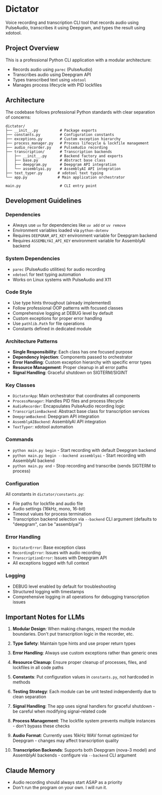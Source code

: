 # Dictator

Voice recording and transcription CLI tool that records audio using PulseAudio, transcribes it using Deepgram, and types the result using xdotool.

## Project Overview

This is a professional Python CLI application with a modular architecture:

- Records audio using `parec` (PulseAudio)
- Transcribes audio using Deepgram API
- Types transcribed text using `xdotool`
- Manages process lifecycle with PID lockfiles

## Architecture

The codebase follows professional Python standards with clear separation of concerns:

```
dictator/
├── __init__.py          # Package exports
├── constants.py         # Configuration constants
├── exceptions.py        # Custom exception hierarchy
├── process_manager.py   # Process lifecycle & lockfile management
├── audio_recorder.py    # PulseAudio recording
├── transcription/       # Transcription backends
│   ├── __init__.py      # Backend factory and exports
│   ├── base.py          # Abstract base class
│   ├── deepgram.py      # Deepgram API integration
│   └── assemblyai.py    # AssemblyAI API integration
├── text_typer.py       # xdotool text typing
└── app.py              # Main application orchestrator

main.py                  # CLI entry point
```

## Development Guidelines

### Dependencies

- Always use `uv` for dependencies like `uv add` or `uv remove`
- Environment variables loaded via `python-dotenv`
- Requires `DEEPGRAM_API_KEY` environment variable for Deepgram backend
- Requires `ASSEMBLYAI_API_KEY` environment variable for AssemblyAI backend

### System Dependencies

- `parec` (PulseAudio utilities) for audio recording
- `xdotool` for text typing automation
- Works on Linux systems with PulseAudio and X11

### Code Style

- Use type hints throughout (already implemented)
- Follow professional OOP patterns with focused classes
- Comprehensive logging at DEBUG level by default
- Custom exceptions for proper error handling
- Use `pathlib.Path` for file operations
- Constants defined in dedicated module

### Architecture Patterns

- **Single Responsibility**: Each class has one focused purpose
- **Dependency Injection**: Components passed to orchestrator
- **Error Handling**: Custom exception hierarchy with specific error types
- **Resource Management**: Proper cleanup in all error paths
- **Signal Handling**: Graceful shutdown on SIGTERM/SIGINT

### Key Classes

- `DictatorApp`: Main orchestrator that coordinates all components
- `ProcessManager`: Handles PID files and process lifecycle
- `AudioRecorder`: Encapsulates PulseAudio recording logic
- `TranscriptionBackend`: Abstract base class for transcription services
- `DeepgramBackend`: Deepgram API integration
- `AssemblyAIBackend`: AssemblyAI API integration
- `TextTyper`: xdotool automation

### Commands

- `python main.py begin` - Start recording with default Deepgram backend
- `python main.py begin --backend assemblyai` - Start recording with AssemblyAI backend
- `python main.py end` - Stop recording and transcribe (sends SIGTERM to process)

### Configuration

All constants in `dictator/constants.py`:

- File paths for lockfile and audio file
- Audio settings (16kHz, mono, 16-bit)
- Timeout values for process termination
- Transcription backend selection via `--backend` CLI argument (defaults to "deepgram", can be "assemblyai")

### Error Handling

- `DictatorError`: Base exception class
- `RecordingError`: Issues with audio recording
- `TranscriptionError`: Issues with Deepgram API
- All exceptions logged with full context

### Logging

- DEBUG level enabled by default for troubleshooting
- Structured logging with timestamps
- Comprehensive logging in all operations for debugging transcription issues

## Important Notes for LLMs

1. **Modular Design**: When making changes, respect the module boundaries. Don't put transcription logic in the recorder, etc.

2. **Type Safety**: Maintain type hints and use proper return types

3. **Error Handling**: Always use custom exceptions rather than generic ones

4. **Resource Cleanup**: Ensure proper cleanup of processes, files, and lockfiles in all code paths

5. **Constants**: Put configuration values in `constants.py`, not hardcoded in methods

6. **Testing Strategy**: Each module can be unit tested independently due to clean separation

7. **Signal Handling**: The app uses signal handlers for graceful shutdown - be careful when modifying signal-related code

8. **Process Management**: The lockfile system prevents multiple instances - don't bypass these checks

9. **Audio Format**: Currently uses 16kHz WAV format optimized for Deepgram - changes may affect transcription quality

10. **Transcription Backends**: Supports both Deepgram (nova-3 model) and AssemblyAI backends - configure via `--backend` CLI argument

## Claude Memory

- Audio recording should always start ASAP as a priority
- Don't run the program on your own. I will run it.
